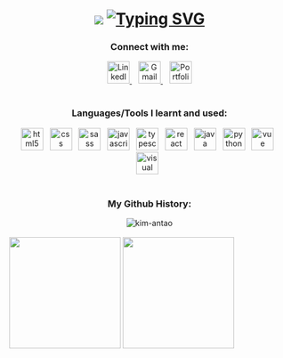 <h1 align="center">
  <img src="https://capsule-render.vercel.app/api?type=venom&color=d77a61&height=170&section=header&text=%20Hi,%20I'm+Kimberley!&animation=fadeIn&fontSize=70" />
  <a href="https://git.io/typing-svg"><img src="https://readme-typing-svg.demolab.com?pause=1000&color=D77A61&center=true&width=435&lines=A+Software+developer+in+progress!" alt="Typing SVG" /></a>
</h1>

<h3 align="center">Connect with me:</h3>
<div align="center">
  <a href="https://linkedin.com/in/kimberley-antao-1a13aa10a" target="_blank" >
    <img src="https://github.com/user-attachments/assets/0b394bab-dd79-430d-aec5-894eb7b1558e" alt="LinkedIn logo" width="40" height="40"/>
  </a>&nbsp;&nbsp;
  <a href="mailto:kimberley2609@gmail.com" target="_blank">
    <img src="https://github.com/user-attachments/assets/e58783c9-137b-4684-ad64-edd1ab8e75ff" alt="Gmail logo" width="40" height="40"/>
  </a>&nbsp;&nbsp;
  <a href="https://kim-antao.github.io/MyProfile/" target="_blank">
    <img src="https://github.com/user-attachments/assets/4d399a41-60fc-4fb5-8d51-78029320ed69" alt="Portfolio icon" width="40" />
  </a>
</div>

<br/>

<h3 align="center">Languages/Tools I learnt and used:</h3>
<div align="center">
  <img src="https://github.com/user-attachments/assets/1555541c-a158-434d-8bff-78a45e6e8da0" alt="html5" width="40" height="40"/> &nbsp;
  <img src="https://github.com/user-attachments/assets/ea883477-fb06-42be-aae3-7c5e70aeafa0" alt="css" width="40" height="40"/> &nbsp;
  <img src="https://github.com/user-attachments/assets/2dfe84d6-aae5-4c3b-8b44-f9ca1613adcf" alt="sass" width="40" height="40"/> &nbsp;
  <img src="https://github.com/user-attachments/assets/8a8f8fb3-53c6-423a-8131-5450ca5cd426" alt="javascript" width="40" height="40"/> &nbsp;
  <img src="https://github.com/user-attachments/assets/a2aa6faf-f77d-41f9-8097-121b78cb8de5" alt="typescript" width="40" height="40"/> &nbsp;
  <img src="https://github.com/user-attachments/assets/f43c688b-d9bd-4db3-906c-cf580949d472" alt="react" width="40" height="40"/> &nbsp;
  <img src="https://github.com/user-attachments/assets/bd41c601-5fb4-4b53-9a52-c2e59bb1a91e" alt="java" width="40" height="40"/> &nbsp;
  <img src="https://github.com/user-attachments/assets/0d5b4559-104c-45dd-8415-b82c5ac817c0" alt="python" width="40" height="40"/> &nbsp;
  <img src="https://github.com/user-attachments/assets/a760f729-3524-4e23-967d-e6766458f0fc" alt="vue" width="40" height="40"/> &nbsp;
  <img src="https://github.com/user-attachments/assets/8385cb99-eb09-4b0f-b7c7-8f037ef96cfb" alt="visual studio" width="40" height="40"/> &nbsp;
</div>

<br/>

<h3 align="center">My Github History:</h3>
<div align="center">
  <img align="center" src="https://github-readme-streak-stats.herokuapp.com/?user=kim-antao&theme=codeSTACKr&card_width=1000" alt="kim-antao" />
</div>
<br/>
<div >
<img height=200 align="center" src="https://github-readme-stats.vercel.app/api?username=kim-antao&show_icons=true&theme=codeSTACKr"/>
<img height=200 align="center" src="https://github-readme-stats.vercel.app/api/top-langs/?username=kim-antao&layout=compact&theme=codeSTACKr"/>

  </div>




